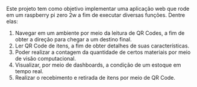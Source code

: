 Este projeto tem como objetivo implementar uma aplicação web que rode em um raspberry pi zero 2w a fim de executar diversas funções. Dentre elas:

1) Navegar em um ambiente por meio da leitura de QR Codes, a fim de obter a direção para chegar a um destino final.
2) Ler QR Code de itens, a fim de obter detalhes de suas características.
3) Poder realizar a contagem da quantidade de certos materiais por meio de visão computacional.
4) Visualizar, por meio de dashboards, a condição de um estoque em tempo real.
5) Realizar o recebimento e retirada de itens por meio de QR Code.
